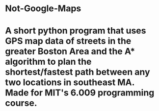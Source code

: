 # Not-Google-Maps
# A short python program that uses GPS map data of streets in the greater Boston Area and the A* algorithm to plan the shortest/fastest path between any two locations in southeast MA. Made for MIT's 6.009 programming course. 
